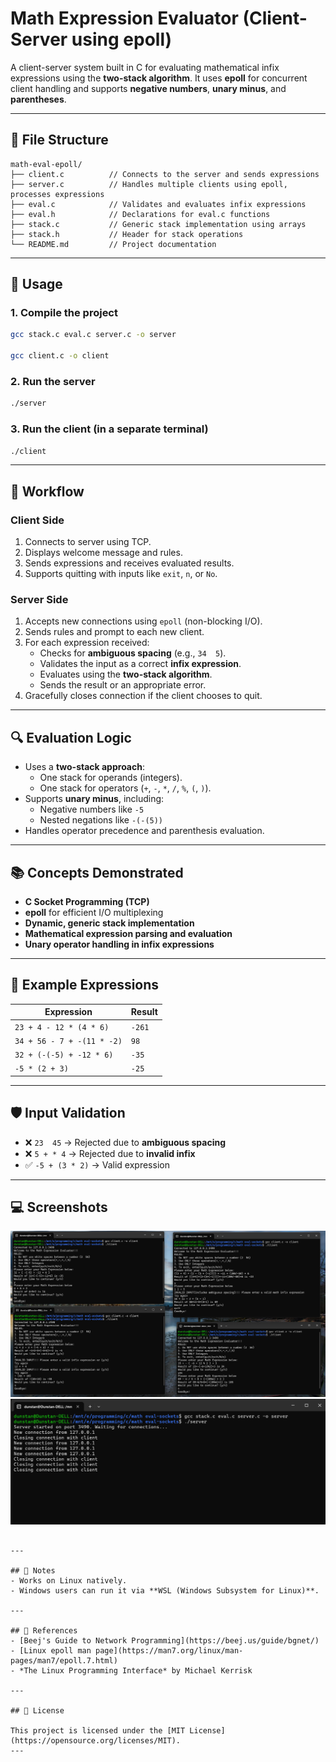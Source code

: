# Math Expression Evaluator (Client-Server using epoll)

A client-server system built in C for evaluating mathematical infix expressions using the **two-stack algorithm**. It uses **epoll** for concurrent client handling and supports **negative numbers**, **unary minus**, and **parentheses**.

---

## 📁 File Structure

```
math-eval-epoll/
├── client.c          // Connects to the server and sends expressions
├── server.c          // Handles multiple clients using epoll, processes expressions
├── eval.c            // Validates and evaluates infix expressions
├── eval.h            // Declarations for eval.c functions
├── stack.c           // Generic stack implementation using arrays
├── stack.h           // Header for stack operations
└── README.md         // Project documentation
```

---

## 🚀 Usage

### 1. Compile the project

```bash
gcc stack.c eval.c server.c -o server

gcc client.c -o client
```

### 2. Run the server

```bash
./server
```

### 3. Run the client (in a separate terminal)

```bash
./client
```

---

## 🔧 Workflow

### Client Side
1. Connects to server using TCP.
2. Displays welcome message and rules.
3. Sends expressions and receives evaluated results.
4. Supports quitting with inputs like `exit`, `n`, or `No`.

### Server Side
1. Accepts new connections using `epoll` (non-blocking I/O).
2. Sends rules and prompt to each new client.
3. For each expression received:
   - Checks for **ambiguous spacing** (e.g., `34  5`).
   - Validates the input as a correct **infix expression**.
   - Evaluates using the **two-stack algorithm**.
   - Sends the result or an appropriate error.
4. Gracefully closes connection if the client chooses to quit.

---

## 🔍 Evaluation Logic

- Uses a **two-stack approach**:
  - One stack for operands (integers).
  - One stack for operators (`+`, `-`, `*`, `/`, `%`, `(`, `)`).
- Supports **unary minus**, including:
  - Negative numbers like `-5`
  - Nested negations like `-(-(5))`
- Handles operator precedence and parenthesis evaluation.

---

## 📚 Concepts Demonstrated

- **C Socket Programming (TCP)**
- **epoll** for efficient I/O multiplexing
- **Dynamic, generic stack implementation**
- **Mathematical expression parsing and evaluation**
- **Unary operator handling in infix expressions**

---

## 📜 Example Expressions

| Expression                    | Result |
|------------------------------|--------|
| `23 + 4 - 12 * (4 * 6)`       | `-261` |
| `34 + 56 - 7 + -(11 * -2)`    | `98`   |
| `32 + (-(-5) + -12 * 6)`      | `-35`  |
| `-5 * (2 + 3)`                | `-25`  |

---

## 🛡️ Input Validation

- ❌ `23  45` → Rejected due to **ambiguous spacing**
- ❌ `5 + * 4` → Rejected due to **invalid infix**
- ✅ `-5 + (3 * 2)` → Valid expression

---

## 💻 Screenshots
![Client Output](client_output.png)
![Server Output](server_output.png)
```

---

## 📌 Notes
- Works on Linux natively.
- Windows users can run it via **WSL (Windows Subsystem for Linux)**.

---

## 🔗 References
- [Beej's Guide to Network Programming](https://beej.us/guide/bgnet/)
- [Linux epoll man page](https://man7.org/linux/man-pages/man7/epoll.7.html)
- *The Linux Programming Interface* by Michael Kerrisk

---

## 📄 License

This project is licensed under the [MIT License](https://opensource.org/licenses/MIT).
---
